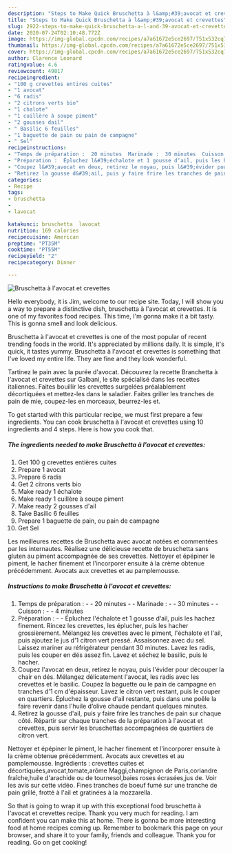 ```yaml
---
description: "Steps to Make Quick Bruschetta à l&amp;#39;avocat et crevettes"
title: "Steps to Make Quick Bruschetta à l&amp;#39;avocat et crevettes"
slug: 2922-steps-to-make-quick-bruschetta-a-l-and-39-avocat-et-crevettes
date: 2020-07-24T02:10:48.772Z
image: https://img-global.cpcdn.com/recipes/a7a61672e5ce2697/751x532cq70/bruschetta-a-lavocat-et-crevettes-photo-principale-de-la-recette.jpg
thumbnail: https://img-global.cpcdn.com/recipes/a7a61672e5ce2697/751x532cq70/bruschetta-a-lavocat-et-crevettes-photo-principale-de-la-recette.jpg
cover: https://img-global.cpcdn.com/recipes/a7a61672e5ce2697/751x532cq70/bruschetta-a-lavocat-et-crevettes-photo-principale-de-la-recette.jpg
author: Clarence Leonard
ratingvalue: 4.6
reviewcount: 49817
recipeingredient:
- "100 g crevettes entires cuites"
- "1 avocat"
- "6 radis"
- "2 citrons verts bio"
- "1 chalote"
- "1 cuillère à soupe piment"
- "2 gousses dail"
- " Basilic 6 feuilles"
- "1 baguette de pain ou pain de campagne"
- " Sel"
recipeinstructions:
- "Temps de préparation :  20 minutes  Marinade :  30 minutes  Cuisson :  4 minutes"
- "Préparation :  Épluchez l&#39;échalote et 1 gousse d‘ail, puis les hachez finement. Rincez les crevettes, les éplucher, puis les hacher grossièrement. Mélangez les crevettes avec le piment, l&#39;échalote et l&#39;ail, puis ajoutez le jus d&#39;1 citron vert pressé. Assaisonnez avec du sel. Laissez mariner au réfrigérateur pendant 30 minutes. Lavez les radis, puis les couper en dés assez fin. Lavez et séchez le basilic, puis le hacher."
- "Coupez l&#39;avocat en deux, retirez le noyau, puis l&#39;évider pour découper la chair en dés. Mélangez délicatement l&#39;avocat, les radis avec les crevettes et le basilic. Coupez la baguette ou le pain de campagne en tranches d&#39;1 cm d&#39;épaisseur. Lavez le citron vert restant, puis le couper en quartiers. Épluchez la gousse d&#39;ail restante, puis dans une poêle la faire revenir dans l&#39;huile d‘olive chaude pendant quelques minutes."
- "Retirez la gousse d&#39;ail, puis y faire frire les tranches de pain sur chaque côté. Répartir sur chaque tranches de la préparation à l&#39;avocat et crevettes, puis servir les bruschettas accompagnées de quartiers de citron vert."
categories:
- Recipe
tags:
- bruschetta
- 
- lavocat

katakunci: bruschetta  lavocat 
nutrition: 169 calories
recipecuisine: American
preptime: "PT35M"
cooktime: "PT55M"
recipeyield: "2"
recipecategory: Dinner

---
```



![Bruschetta à l&#39;avocat et crevettes](https://img-global.cpcdn.com/recipes/a7a61672e5ce2697/751x532cq70/bruschetta-a-lavocat-et-crevettes-photo-principale-de-la-recette.jpg)

Hello everybody, it is Jim, welcome to our recipe site. Today, I will show you a way to prepare a distinctive dish, bruschetta à l&#39;avocat et crevettes. It is one of my favorites food recipes. This time, I'm gonna make it a bit tasty. This is gonna smell and look delicious.

Bruschetta à l&#39;avocat et crevettes is one of the most popular of recent trending foods in the world. It's appreciated by millions daily. It is simple, it's quick, it tastes yummy. Bruschetta à l&#39;avocat et crevettes is something that I've loved my entire life. They are fine and they look wonderful.

Tartinez le pain avec la purée d&#39;avocat. Découvrez la recette Branchetta à l&#39;avocat et crevettes sur Galbani, le site spécialisé dans les recettes italiennes. Faites bouillir les crevettes surgelées préalablement décortiquées et mettez-les dans le saladier. Faites griller les tranches de pain de mie, coupez-les en morceaux, beurrez-les et.


To get started with this particular recipe, we must first prepare a few ingredients. You can cook bruschetta à l&#39;avocat et crevettes using 10 ingredients and 4 steps. Here is how you cook that.

<!--inarticleads1-->

##### The ingredients needed to make Bruschetta à l&#39;avocat et crevettes:

1. Get 100 g crevettes entières cuites
1. Prepare 1 avocat
1. Prepare 6 radis
1. Get 2 citrons verts bio
1. Make ready 1 échalote
1. Make ready 1 cuillère à soupe piment
1. Make ready 2 gousses d&#39;ail
1. Take  Basilic 6 feuilles
1. Prepare 1 baguette de pain, ou pain de campagne
1. Get  Sel


Les meilleures recettes de Bruschetta avec avocat notées et commentées par les internautes. Réalisez une délicieuse recette de bruschetta sans gluten au piment accompagnée de ses crevettes. Nettoyer et épépiner le piment, le hacher finement et l&#39;incorporer ensuite à la crème obtenue précédemment. Avocats aux crevettes et au pamplemousse. 

<!--inarticleads2-->

##### Instructions to make Bruschetta à l&#39;avocat et crevettes:

1. Temps de préparation : -  - 20 minutes -  - Marinade : -  - 30 minutes -  - Cuisson : -  - 4 minutes
1. Préparation : -  - Épluchez l&#39;échalote et 1 gousse d‘ail, puis les hachez finement. Rincez les crevettes, les éplucher, puis les hacher grossièrement. Mélangez les crevettes avec le piment, l&#39;échalote et l&#39;ail, puis ajoutez le jus d&#39;1 citron vert pressé. Assaisonnez avec du sel. Laissez mariner au réfrigérateur pendant 30 minutes. Lavez les radis, puis les couper en dés assez fin. Lavez et séchez le basilic, puis le hacher.
1. Coupez l&#39;avocat en deux, retirez le noyau, puis l&#39;évider pour découper la chair en dés. Mélangez délicatement l&#39;avocat, les radis avec les crevettes et le basilic. Coupez la baguette ou le pain de campagne en tranches d&#39;1 cm d&#39;épaisseur. Lavez le citron vert restant, puis le couper en quartiers. Épluchez la gousse d&#39;ail restante, puis dans une poêle la faire revenir dans l&#39;huile d‘olive chaude pendant quelques minutes.
1. Retirez la gousse d&#39;ail, puis y faire frire les tranches de pain sur chaque côté. Répartir sur chaque tranches de la préparation à l&#39;avocat et crevettes, puis servir les bruschettas accompagnées de quartiers de citron vert.


Nettoyer et épépiner le piment, le hacher finement et l&#39;incorporer ensuite à la crème obtenue précédemment. Avocats aux crevettes et au pamplemousse. Ingrédients : crevettes cuites et décortiquées,avocat,tomate,arôme Maggi,champignon de Paris,coriandre fraîche,huile d&#39;arachide ou de tournesol,baies roses écrasées,jus de. Voir les avis sur cette vidéo. Fines tranches de boeuf fumé sur une tranche de pain grillé, frotté à l&#39;ail et gratinées à la mozzarella. 

So that is going to wrap it up with this exceptional food bruschetta à l&#39;avocat et crevettes recipe. Thank you very much for reading. I am confident you can make this at home. There is gonna be more interesting food at home recipes coming up. Remember to bookmark this page on your browser, and share it to your family, friends and colleague. Thank you for reading. Go on get cooking!
